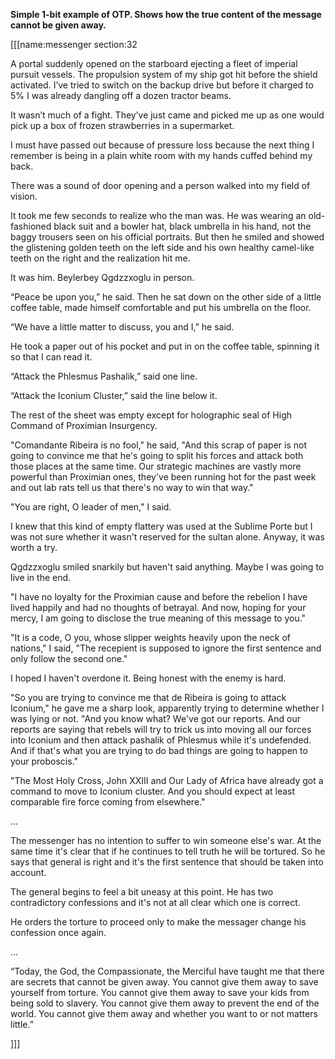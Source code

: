 **Simple 1-bit example of OTP. Shows how the true content of the message cannot be given away.**

[[[name:messenger section:32

A portal suddenly opened on the starboard ejecting a fleet of imperial pursuit vessels. The propulsion system of my ship got hit before the shield activated. I’ve tried to switch on the backup drive but before it charged to 5% I was already dangling off a dozen tractor beams.

It wasn’t much of a fight. They’ve just came and picked me up as one would pick up a box of frozen strawberries in a supermarket.

I must have passed out because of pressure loss because the next thing I remember is being in a plain white room with my hands cuffed behind my back.

There was a sound of door opening and a person walked into my field of vision.

It took me few seconds to realize who the man was. He was wearing an old-fashioned black suit and a bowler hat, black umbrella in his hand, not the baggy trousers seen on his official portraits. But then he smiled and showed the glistening golden teeth on the left side and his own healthy camel-like teeth on the right and the realization hit me.

It was him. Beylerbey Qgdzzxoglu in person.

“Peace be upon you,” he said. Then he sat down on the other side of a little coffee table, made himself comfortable and put his umbrella on the floor.

“We have a little matter to discuss, you and I,” he said.

He took a paper out of his pocket and put in on the coffee table, spinning it so that I can read it.

“Attack the Phlesmus Pashalik,” said one line.

“Attack the Iconium Cluster,” said the line below it.

The rest of the sheet was empty except for holographic seal of High Command of Proximian Insurgency.

"Comandante Ribeira is no fool," he said, "And this scrap of paper is not going to convince me that he's going to split his forces and attack both those places at the same time. Our strategic machines are vastly more powerful than Proximian ones, they've been running hot for the past week and out lab rats tell us that there's no way to win that way."

"You are right, O leader of men," I said.

I knew that this kind of empty flattery was used at the Sublime Porte but I was not sure whether it wasn't reserved for the sultan alone. Anyway, it was worth a try.

Qgdzzxoglu smiled snarkily but haven't said anything. Maybe I was going to live in the end.

"I have no loyalty for the Proximian cause and before the rebelion I have lived happily and had no thoughts of betrayal. And now, hoping for your mercy, I am going to disclose the true meaning of this message to you."

"It is a code, O you, whose slipper weights heavily upon the neck of nations," I said, "The recepient is supposed to ignore the first sentence and only follow the second one."

I hoped I haven't overdone it. Being honest with the enemy is hard.

"So you are trying to convince me that de Ribeira is going to attack Iconium," he gave me a sharp look, apparently trying to determine whether I was lying or not. "And you know what? We've got our reports. And our reports are saying that rebels will try to trick us into moving all our forces into Iconium and then attack pashalik of Phlesmus while it's undefended. And if that's what you are trying to do bad things are going to happen to your proboscis."

"The Most Holy Cross, John XXIII and Our Lady of Africa have already got a command to move to Iconium cluster. And you should expect at least comparable fire force coming from elsewhere."

...

The messenger has no intention to suffer to win someone else's war. At the same time it's clear that if he continues to tell truth he will be tortured. So he says that general is right and it's the first sentence that should be taken into account.

The general begins to feel a bit uneasy at this point. He has two contradictory confessions and it's not at all clear which one is correct.

He orders the torture to proceed only to make the messager change his confession once again.

...

“Today, the God, the Compassionate, the Merciful have taught me that there are secrets that cannot be given away. You cannot give them away to save yourself from torture. You cannot give them away to save your kids from being sold to slavery. You cannot give them away to prevent the end of the world. You cannot give them away and whether you want to or not matters little.”

]]]
